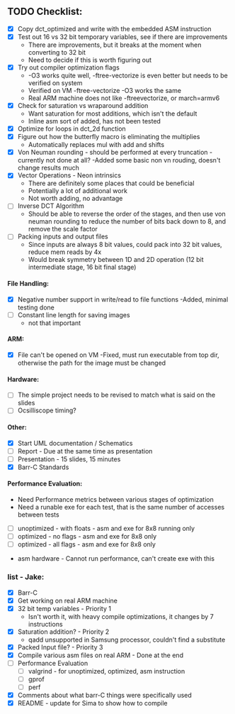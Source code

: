 ## TODO Checklist:
- [X] Copy dct_optimized and write with the embedded ASM instruction
- [X] Test out 16 vs 32 bit temporary variables, see if there are improvements
    - There are improvements, but it breaks at the moment when converting to 32 bit
    - Need to decide if this is worth figuring out
- [X] Try out compiler optimization flags
    - -O3 works quite well, -ftree-vectorize is even better but needs to be verified on system
    - Verified on VM -ftree-vectorize -O3 works the same
    - Real ARM machine does not like -ftreevectorize, or march=armv6
- [X] Check for saturation vs wraparound addition
    - Want saturation for most additions, which isn't the default
    - Inline asm sort of added, has not been tested
- [X] Optimize for loops in dct_2d function
- [X] Figure out how the butterfly macro is eliminating the multiplies
    - Automatically replaces mul with add and shifts
- [X] Von Neuman rounding - should be performed at every truncation - currently not done at all?
    -Added some basic non vn rouding, doesn't change results much
- [X] Vector Operations - Neon intrinsics
    - There are definitely some places that could be beneficial
    - Potentially a lot of additional work
    - Not worth adding, no advantage
- [ ] Inverse DCT Algorithm
    - Should be able to reverse the order of the stages, and then use von neuman rounding to reduce the number of bits back down to 8, and remove the scale factor
- [ ] Packing inputs and output files
    - Since inputs are always 8 bit values, could pack into 32 bit values, reduce mem reads by 4x
    - Would break symmetry between 1D and 2D operation (12 bit intermediate stage, 16 bit final stage)

#### File Handling:
- [X] Negative number support in write/read to file functions
    -Added, minimal testing done
- [ ] Constant line length for saving images
    - not that important

#### ARM:
- [X] File can't be opened on VM
    -Fixed, must run executable from top dir, otherwise the path for the image must be changed

#### Hardware:
- [ ] The simple project needs to be revised to match what is said on the slides 
- [ ] Ocsilliscope timing?

#### Other:
- [X] Start UML documentation / Schematics
- [ ] Report - Due at the same time as presentation
- [ ] Presentation - 15 slides, 15 minutes
- [X] Barr-C Standards

#### Performance Evaluation:
- Need Performance metrics between various stages of optimization
- Need a runable exe for each test, that is the same number of accesses between tests
- [ ] unoptimized - with floats - asm and exe for 8x8 running only
- [ ] optimized - no flags - asm and exe for 8x8 only
- [ ] optimized - all flags - asm and exe for 8x8 only
- asm hardware - Cannot run performance, can't create exe with this



### list - Jake:
- [x] Barr-C
- [X] Get working on real ARM machine
- [X] 32 bit temp variables - Priority 1
    - Isn't worth it, with heavy compile optimizations, it changes by 7 instructions
- [X] Saturation addition? - Priority 2
    - qadd unsupported in Samsung processor, couldn't find a substitute
- [x] Packed Input file? - Priority 3
- [X] Compile various asm files on real ARM - Done at the end
- [ ] Performance Evaluation
    - [ ] valgrind - for unoptimized, optimized, asm instruction
    - [ ] gprof
    - [ ] perf
- [x] Comments about what barr-C things were specifically used
- [X] README - update for Sima to show how to compile
